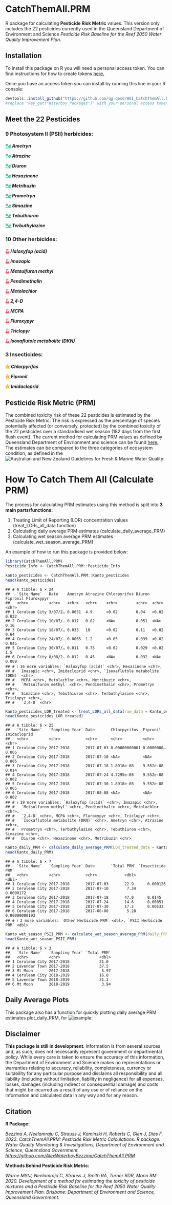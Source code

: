 
# CatchThemAll.PRM

R package for calculating **Pesticide Risk Metric** values. This version
only includes the 22 pesticides currently used in the Queensland
Department of Environment and Science *Pesticide Risk Baseline for the
Reef 2050 Water Quality Improvement Plan*.

## Installation

To install this package on R you will need a personal access token. You
can find instructions for how to create tokens
[here.](https://docs.github.com/en/authentication/keeping-your-account-and-data-secure/managing-your-personal-access-tokens)

Once you have an access token you can install by running this line in
your R console:

``` r
devtools::install_github("https://github.com/qg-qesd/WQI_CatchThemAll.PRM.git", auth_token = key_get("Waterboy_Packages"))
#replace "key_get("Waterboy_Packages")" with your personal access token
```

## Meet the 22 Pesticides

<p>
<h3>9 Photosystem II (PSII) herbicides:</h3>
<h5>
<p>
<svg aria-hidden="true" role="img" viewBox="0 0 640 512" style="height:1em;width:1.25em;vertical-align:-0.125em;margin-left:auto;margin-right:auto;font-size:inherit;fill:#28b78d;overflow:visible;position:relative;"><path d="M160 0c-6.3 0-12 3.7-14.6 9.5L120.6 64.9 63.9 43.2c-5.9-2.3-12.6-.8-17 3.6s-5.9 11.1-3.6 17l21.7 56.7L9.5 145.4C3.7 148 0 153.7 0 160s3.7 12 9.5 14.6l55.4 24.8L43.2 256.1c-2.3 5.9-.8 12.6 3.6 17s11.1 5.9 17 3.6l56.7-21.7 24.8 55.4c2.6 5.8 8.3 9.5 14.6 9.5s12-3.7 14.6-9.5l24.8-55.4 56.7 21.7c5.9 2.3 12.6 .8 17-3.6s5.9-11.1 3.6-17l-21.7-56.7 55.4-24.8c5.8-2.6 9.5-8.3 9.5-14.6s-3.7-12-9.5-14.6l-55.4-24.8 21.7-56.7c2.3-5.9 .8-12.6-3.6-17s-11.1-5.9-17-3.6L199.4 64.9 174.6 9.5C172 3.7 166.3 0 160 0zm0 96a64 64 0 1 1 0 128 64 64 0 1 1 0-128zm32 64a32 32 0 1 0 -64 0 32 32 0 1 0 64 0zm312 16c0-17.7 14.3-32 32-32s32 14.3 32 32v53.4c-14.8 7.7-24 23.1-24 44.6c0 16.8 16 44 37.4 67.2c5.8 6.2 15.5 6.2 21.2 0C624 318 640 290.7 640 274c0-21.5-9.2-37-24-44.6V176c0-44.2-35.8-80-80-80s-80 35.8-80 80v22.7c-9.8-4.3-20.6-6.7-32-6.7c-44.2 0-80 35.8-80 80v21.4c-14.8 7.7-24 23.1-24 44.6c0 16.8 16 44 37.4 67.2c5.8 6.2 15.5 6.2 21.2 0C400 382 416 354.7 416 338c0-21.5-9.2-37-24-44.6V272c0-17.7 14.3-32 32-32s32 14.3 32 32v8V448H32c-17.7 0-32 14.3-32 32s14.3 32 32 32H608c17.7 0 32-14.3 32-32s-14.3-32-32-32H504V280v-8V176z"/></svg>
Ametryn
</p>
<p>
<svg aria-hidden="true" role="img" viewBox="0 0 640 512" style="height:1em;width:1.25em;vertical-align:-0.125em;margin-left:auto;margin-right:auto;font-size:inherit;fill:#28b78d;overflow:visible;position:relative;"><path d="M160 0c-6.3 0-12 3.7-14.6 9.5L120.6 64.9 63.9 43.2c-5.9-2.3-12.6-.8-17 3.6s-5.9 11.1-3.6 17l21.7 56.7L9.5 145.4C3.7 148 0 153.7 0 160s3.7 12 9.5 14.6l55.4 24.8L43.2 256.1c-2.3 5.9-.8 12.6 3.6 17s11.1 5.9 17 3.6l56.7-21.7 24.8 55.4c2.6 5.8 8.3 9.5 14.6 9.5s12-3.7 14.6-9.5l24.8-55.4 56.7 21.7c5.9 2.3 12.6 .8 17-3.6s5.9-11.1 3.6-17l-21.7-56.7 55.4-24.8c5.8-2.6 9.5-8.3 9.5-14.6s-3.7-12-9.5-14.6l-55.4-24.8 21.7-56.7c2.3-5.9 .8-12.6-3.6-17s-11.1-5.9-17-3.6L199.4 64.9 174.6 9.5C172 3.7 166.3 0 160 0zm0 96a64 64 0 1 1 0 128 64 64 0 1 1 0-128zm32 64a32 32 0 1 0 -64 0 32 32 0 1 0 64 0zm312 16c0-17.7 14.3-32 32-32s32 14.3 32 32v53.4c-14.8 7.7-24 23.1-24 44.6c0 16.8 16 44 37.4 67.2c5.8 6.2 15.5 6.2 21.2 0C624 318 640 290.7 640 274c0-21.5-9.2-37-24-44.6V176c0-44.2-35.8-80-80-80s-80 35.8-80 80v22.7c-9.8-4.3-20.6-6.7-32-6.7c-44.2 0-80 35.8-80 80v21.4c-14.8 7.7-24 23.1-24 44.6c0 16.8 16 44 37.4 67.2c5.8 6.2 15.5 6.2 21.2 0C400 382 416 354.7 416 338c0-21.5-9.2-37-24-44.6V272c0-17.7 14.3-32 32-32s32 14.3 32 32v8V448H32c-17.7 0-32 14.3-32 32s14.3 32 32 32H608c17.7 0 32-14.3 32-32s-14.3-32-32-32H504V280v-8V176z"/></svg>
Atrazine
</p>
<p>
<svg aria-hidden="true" role="img" viewBox="0 0 640 512" style="height:1em;width:1.25em;vertical-align:-0.125em;margin-left:auto;margin-right:auto;font-size:inherit;fill:#28b78d;overflow:visible;position:relative;"><path d="M160 0c-6.3 0-12 3.7-14.6 9.5L120.6 64.9 63.9 43.2c-5.9-2.3-12.6-.8-17 3.6s-5.9 11.1-3.6 17l21.7 56.7L9.5 145.4C3.7 148 0 153.7 0 160s3.7 12 9.5 14.6l55.4 24.8L43.2 256.1c-2.3 5.9-.8 12.6 3.6 17s11.1 5.9 17 3.6l56.7-21.7 24.8 55.4c2.6 5.8 8.3 9.5 14.6 9.5s12-3.7 14.6-9.5l24.8-55.4 56.7 21.7c5.9 2.3 12.6 .8 17-3.6s5.9-11.1 3.6-17l-21.7-56.7 55.4-24.8c5.8-2.6 9.5-8.3 9.5-14.6s-3.7-12-9.5-14.6l-55.4-24.8 21.7-56.7c2.3-5.9 .8-12.6-3.6-17s-11.1-5.9-17-3.6L199.4 64.9 174.6 9.5C172 3.7 166.3 0 160 0zm0 96a64 64 0 1 1 0 128 64 64 0 1 1 0-128zm32 64a32 32 0 1 0 -64 0 32 32 0 1 0 64 0zm312 16c0-17.7 14.3-32 32-32s32 14.3 32 32v53.4c-14.8 7.7-24 23.1-24 44.6c0 16.8 16 44 37.4 67.2c5.8 6.2 15.5 6.2 21.2 0C624 318 640 290.7 640 274c0-21.5-9.2-37-24-44.6V176c0-44.2-35.8-80-80-80s-80 35.8-80 80v22.7c-9.8-4.3-20.6-6.7-32-6.7c-44.2 0-80 35.8-80 80v21.4c-14.8 7.7-24 23.1-24 44.6c0 16.8 16 44 37.4 67.2c5.8 6.2 15.5 6.2 21.2 0C400 382 416 354.7 416 338c0-21.5-9.2-37-24-44.6V272c0-17.7 14.3-32 32-32s32 14.3 32 32v8V448H32c-17.7 0-32 14.3-32 32s14.3 32 32 32H608c17.7 0 32-14.3 32-32s-14.3-32-32-32H504V280v-8V176z"/></svg>
Diuron
</p>
<p>
<svg aria-hidden="true" role="img" viewBox="0 0 640 512" style="height:1em;width:1.25em;vertical-align:-0.125em;margin-left:auto;margin-right:auto;font-size:inherit;fill:#28b78d;overflow:visible;position:relative;"><path d="M160 0c-6.3 0-12 3.7-14.6 9.5L120.6 64.9 63.9 43.2c-5.9-2.3-12.6-.8-17 3.6s-5.9 11.1-3.6 17l21.7 56.7L9.5 145.4C3.7 148 0 153.7 0 160s3.7 12 9.5 14.6l55.4 24.8L43.2 256.1c-2.3 5.9-.8 12.6 3.6 17s11.1 5.9 17 3.6l56.7-21.7 24.8 55.4c2.6 5.8 8.3 9.5 14.6 9.5s12-3.7 14.6-9.5l24.8-55.4 56.7 21.7c5.9 2.3 12.6 .8 17-3.6s5.9-11.1 3.6-17l-21.7-56.7 55.4-24.8c5.8-2.6 9.5-8.3 9.5-14.6s-3.7-12-9.5-14.6l-55.4-24.8 21.7-56.7c2.3-5.9 .8-12.6-3.6-17s-11.1-5.9-17-3.6L199.4 64.9 174.6 9.5C172 3.7 166.3 0 160 0zm0 96a64 64 0 1 1 0 128 64 64 0 1 1 0-128zm32 64a32 32 0 1 0 -64 0 32 32 0 1 0 64 0zm312 16c0-17.7 14.3-32 32-32s32 14.3 32 32v53.4c-14.8 7.7-24 23.1-24 44.6c0 16.8 16 44 37.4 67.2c5.8 6.2 15.5 6.2 21.2 0C624 318 640 290.7 640 274c0-21.5-9.2-37-24-44.6V176c0-44.2-35.8-80-80-80s-80 35.8-80 80v22.7c-9.8-4.3-20.6-6.7-32-6.7c-44.2 0-80 35.8-80 80v21.4c-14.8 7.7-24 23.1-24 44.6c0 16.8 16 44 37.4 67.2c5.8 6.2 15.5 6.2 21.2 0C400 382 416 354.7 416 338c0-21.5-9.2-37-24-44.6V272c0-17.7 14.3-32 32-32s32 14.3 32 32v8V448H32c-17.7 0-32 14.3-32 32s14.3 32 32 32H608c17.7 0 32-14.3 32-32s-14.3-32-32-32H504V280v-8V176z"/></svg>
Hexazinone
</p>
<p>
<svg aria-hidden="true" role="img" viewBox="0 0 640 512" style="height:1em;width:1.25em;vertical-align:-0.125em;margin-left:auto;margin-right:auto;font-size:inherit;fill:#28b78d;overflow:visible;position:relative;"><path d="M160 0c-6.3 0-12 3.7-14.6 9.5L120.6 64.9 63.9 43.2c-5.9-2.3-12.6-.8-17 3.6s-5.9 11.1-3.6 17l21.7 56.7L9.5 145.4C3.7 148 0 153.7 0 160s3.7 12 9.5 14.6l55.4 24.8L43.2 256.1c-2.3 5.9-.8 12.6 3.6 17s11.1 5.9 17 3.6l56.7-21.7 24.8 55.4c2.6 5.8 8.3 9.5 14.6 9.5s12-3.7 14.6-9.5l24.8-55.4 56.7 21.7c5.9 2.3 12.6 .8 17-3.6s5.9-11.1 3.6-17l-21.7-56.7 55.4-24.8c5.8-2.6 9.5-8.3 9.5-14.6s-3.7-12-9.5-14.6l-55.4-24.8 21.7-56.7c2.3-5.9 .8-12.6-3.6-17s-11.1-5.9-17-3.6L199.4 64.9 174.6 9.5C172 3.7 166.3 0 160 0zm0 96a64 64 0 1 1 0 128 64 64 0 1 1 0-128zm32 64a32 32 0 1 0 -64 0 32 32 0 1 0 64 0zm312 16c0-17.7 14.3-32 32-32s32 14.3 32 32v53.4c-14.8 7.7-24 23.1-24 44.6c0 16.8 16 44 37.4 67.2c5.8 6.2 15.5 6.2 21.2 0C624 318 640 290.7 640 274c0-21.5-9.2-37-24-44.6V176c0-44.2-35.8-80-80-80s-80 35.8-80 80v22.7c-9.8-4.3-20.6-6.7-32-6.7c-44.2 0-80 35.8-80 80v21.4c-14.8 7.7-24 23.1-24 44.6c0 16.8 16 44 37.4 67.2c5.8 6.2 15.5 6.2 21.2 0C400 382 416 354.7 416 338c0-21.5-9.2-37-24-44.6V272c0-17.7 14.3-32 32-32s32 14.3 32 32v8V448H32c-17.7 0-32 14.3-32 32s14.3 32 32 32H608c17.7 0 32-14.3 32-32s-14.3-32-32-32H504V280v-8V176z"/></svg>
Metribuzin
</p>
<p>
<svg aria-hidden="true" role="img" viewBox="0 0 640 512" style="height:1em;width:1.25em;vertical-align:-0.125em;margin-left:auto;margin-right:auto;font-size:inherit;fill:#28b78d;overflow:visible;position:relative;"><path d="M160 0c-6.3 0-12 3.7-14.6 9.5L120.6 64.9 63.9 43.2c-5.9-2.3-12.6-.8-17 3.6s-5.9 11.1-3.6 17l21.7 56.7L9.5 145.4C3.7 148 0 153.7 0 160s3.7 12 9.5 14.6l55.4 24.8L43.2 256.1c-2.3 5.9-.8 12.6 3.6 17s11.1 5.9 17 3.6l56.7-21.7 24.8 55.4c2.6 5.8 8.3 9.5 14.6 9.5s12-3.7 14.6-9.5l24.8-55.4 56.7 21.7c5.9 2.3 12.6 .8 17-3.6s5.9-11.1 3.6-17l-21.7-56.7 55.4-24.8c5.8-2.6 9.5-8.3 9.5-14.6s-3.7-12-9.5-14.6l-55.4-24.8 21.7-56.7c2.3-5.9 .8-12.6-3.6-17s-11.1-5.9-17-3.6L199.4 64.9 174.6 9.5C172 3.7 166.3 0 160 0zm0 96a64 64 0 1 1 0 128 64 64 0 1 1 0-128zm32 64a32 32 0 1 0 -64 0 32 32 0 1 0 64 0zm312 16c0-17.7 14.3-32 32-32s32 14.3 32 32v53.4c-14.8 7.7-24 23.1-24 44.6c0 16.8 16 44 37.4 67.2c5.8 6.2 15.5 6.2 21.2 0C624 318 640 290.7 640 274c0-21.5-9.2-37-24-44.6V176c0-44.2-35.8-80-80-80s-80 35.8-80 80v22.7c-9.8-4.3-20.6-6.7-32-6.7c-44.2 0-80 35.8-80 80v21.4c-14.8 7.7-24 23.1-24 44.6c0 16.8 16 44 37.4 67.2c5.8 6.2 15.5 6.2 21.2 0C400 382 416 354.7 416 338c0-21.5-9.2-37-24-44.6V272c0-17.7 14.3-32 32-32s32 14.3 32 32v8V448H32c-17.7 0-32 14.3-32 32s14.3 32 32 32H608c17.7 0 32-14.3 32-32s-14.3-32-32-32H504V280v-8V176z"/></svg>
Prometryn
</p>
<p>
<svg aria-hidden="true" role="img" viewBox="0 0 640 512" style="height:1em;width:1.25em;vertical-align:-0.125em;margin-left:auto;margin-right:auto;font-size:inherit;fill:#28b78d;overflow:visible;position:relative;"><path d="M160 0c-6.3 0-12 3.7-14.6 9.5L120.6 64.9 63.9 43.2c-5.9-2.3-12.6-.8-17 3.6s-5.9 11.1-3.6 17l21.7 56.7L9.5 145.4C3.7 148 0 153.7 0 160s3.7 12 9.5 14.6l55.4 24.8L43.2 256.1c-2.3 5.9-.8 12.6 3.6 17s11.1 5.9 17 3.6l56.7-21.7 24.8 55.4c2.6 5.8 8.3 9.5 14.6 9.5s12-3.7 14.6-9.5l24.8-55.4 56.7 21.7c5.9 2.3 12.6 .8 17-3.6s5.9-11.1 3.6-17l-21.7-56.7 55.4-24.8c5.8-2.6 9.5-8.3 9.5-14.6s-3.7-12-9.5-14.6l-55.4-24.8 21.7-56.7c2.3-5.9 .8-12.6-3.6-17s-11.1-5.9-17-3.6L199.4 64.9 174.6 9.5C172 3.7 166.3 0 160 0zm0 96a64 64 0 1 1 0 128 64 64 0 1 1 0-128zm32 64a32 32 0 1 0 -64 0 32 32 0 1 0 64 0zm312 16c0-17.7 14.3-32 32-32s32 14.3 32 32v53.4c-14.8 7.7-24 23.1-24 44.6c0 16.8 16 44 37.4 67.2c5.8 6.2 15.5 6.2 21.2 0C624 318 640 290.7 640 274c0-21.5-9.2-37-24-44.6V176c0-44.2-35.8-80-80-80s-80 35.8-80 80v22.7c-9.8-4.3-20.6-6.7-32-6.7c-44.2 0-80 35.8-80 80v21.4c-14.8 7.7-24 23.1-24 44.6c0 16.8 16 44 37.4 67.2c5.8 6.2 15.5 6.2 21.2 0C400 382 416 354.7 416 338c0-21.5-9.2-37-24-44.6V272c0-17.7 14.3-32 32-32s32 14.3 32 32v8V448H32c-17.7 0-32 14.3-32 32s14.3 32 32 32H608c17.7 0 32-14.3 32-32s-14.3-32-32-32H504V280v-8V176z"/></svg>
Simazine
</p>
<p>
<svg aria-hidden="true" role="img" viewBox="0 0 640 512" style="height:1em;width:1.25em;vertical-align:-0.125em;margin-left:auto;margin-right:auto;font-size:inherit;fill:#28b78d;overflow:visible;position:relative;"><path d="M160 0c-6.3 0-12 3.7-14.6 9.5L120.6 64.9 63.9 43.2c-5.9-2.3-12.6-.8-17 3.6s-5.9 11.1-3.6 17l21.7 56.7L9.5 145.4C3.7 148 0 153.7 0 160s3.7 12 9.5 14.6l55.4 24.8L43.2 256.1c-2.3 5.9-.8 12.6 3.6 17s11.1 5.9 17 3.6l56.7-21.7 24.8 55.4c2.6 5.8 8.3 9.5 14.6 9.5s12-3.7 14.6-9.5l24.8-55.4 56.7 21.7c5.9 2.3 12.6 .8 17-3.6s5.9-11.1 3.6-17l-21.7-56.7 55.4-24.8c5.8-2.6 9.5-8.3 9.5-14.6s-3.7-12-9.5-14.6l-55.4-24.8 21.7-56.7c2.3-5.9 .8-12.6-3.6-17s-11.1-5.9-17-3.6L199.4 64.9 174.6 9.5C172 3.7 166.3 0 160 0zm0 96a64 64 0 1 1 0 128 64 64 0 1 1 0-128zm32 64a32 32 0 1 0 -64 0 32 32 0 1 0 64 0zm312 16c0-17.7 14.3-32 32-32s32 14.3 32 32v53.4c-14.8 7.7-24 23.1-24 44.6c0 16.8 16 44 37.4 67.2c5.8 6.2 15.5 6.2 21.2 0C624 318 640 290.7 640 274c0-21.5-9.2-37-24-44.6V176c0-44.2-35.8-80-80-80s-80 35.8-80 80v22.7c-9.8-4.3-20.6-6.7-32-6.7c-44.2 0-80 35.8-80 80v21.4c-14.8 7.7-24 23.1-24 44.6c0 16.8 16 44 37.4 67.2c5.8 6.2 15.5 6.2 21.2 0C400 382 416 354.7 416 338c0-21.5-9.2-37-24-44.6V272c0-17.7 14.3-32 32-32s32 14.3 32 32v8V448H32c-17.7 0-32 14.3-32 32s14.3 32 32 32H608c17.7 0 32-14.3 32-32s-14.3-32-32-32H504V280v-8V176z"/></svg>
Tebuthiuron
</p>
<p>
<svg aria-hidden="true" role="img" viewBox="0 0 640 512" style="height:1em;width:1.25em;vertical-align:-0.125em;margin-left:auto;margin-right:auto;font-size:inherit;fill:#28b78d;overflow:visible;position:relative;"><path d="M160 0c-6.3 0-12 3.7-14.6 9.5L120.6 64.9 63.9 43.2c-5.9-2.3-12.6-.8-17 3.6s-5.9 11.1-3.6 17l21.7 56.7L9.5 145.4C3.7 148 0 153.7 0 160s3.7 12 9.5 14.6l55.4 24.8L43.2 256.1c-2.3 5.9-.8 12.6 3.6 17s11.1 5.9 17 3.6l56.7-21.7 24.8 55.4c2.6 5.8 8.3 9.5 14.6 9.5s12-3.7 14.6-9.5l24.8-55.4 56.7 21.7c5.9 2.3 12.6 .8 17-3.6s5.9-11.1 3.6-17l-21.7-56.7 55.4-24.8c5.8-2.6 9.5-8.3 9.5-14.6s-3.7-12-9.5-14.6l-55.4-24.8 21.7-56.7c2.3-5.9 .8-12.6-3.6-17s-11.1-5.9-17-3.6L199.4 64.9 174.6 9.5C172 3.7 166.3 0 160 0zm0 96a64 64 0 1 1 0 128 64 64 0 1 1 0-128zm32 64a32 32 0 1 0 -64 0 32 32 0 1 0 64 0zm312 16c0-17.7 14.3-32 32-32s32 14.3 32 32v53.4c-14.8 7.7-24 23.1-24 44.6c0 16.8 16 44 37.4 67.2c5.8 6.2 15.5 6.2 21.2 0C624 318 640 290.7 640 274c0-21.5-9.2-37-24-44.6V176c0-44.2-35.8-80-80-80s-80 35.8-80 80v22.7c-9.8-4.3-20.6-6.7-32-6.7c-44.2 0-80 35.8-80 80v21.4c-14.8 7.7-24 23.1-24 44.6c0 16.8 16 44 37.4 67.2c5.8 6.2 15.5 6.2 21.2 0C400 382 416 354.7 416 338c0-21.5-9.2-37-24-44.6V272c0-17.7 14.3-32 32-32s32 14.3 32 32v8V448H32c-17.7 0-32 14.3-32 32s14.3 32 32 32H608c17.7 0 32-14.3 32-32s-14.3-32-32-32H504V280v-8V176z"/></svg>
Terbuthylazine
</p>
</h5>
<h3>10 Other herbicides:</h3>
<h5>
<p>
<svg aria-hidden="true" role="img" viewBox="0 0 448 512" style="height:1em;width:0.88em;vertical-align:-0.125em;margin-left:auto;margin-right:auto;font-size:inherit;fill:#ff5964;overflow:visible;position:relative;"><path d="M288 0H160 128C110.3 0 96 14.3 96 32s14.3 32 32 32V196.8c0 11.8-3.3 23.5-9.5 33.5L10.3 406.2C3.6 417.2 0 429.7 0 442.6C0 480.9 31.1 512 69.4 512H378.6c38.3 0 69.4-31.1 69.4-69.4c0-12.8-3.6-25.4-10.3-36.4L329.5 230.4c-6.2-10.1-9.5-21.7-9.5-33.5V64c17.7 0 32-14.3 32-32s-14.3-32-32-32H288zM192 196.8V64h64V196.8c0 23.7 6.6 46.9 19 67.1L309.5 320h-171L173 263.9c12.4-20.2 19-43.4 19-67.1z"/></svg>
Haloxyfop (acid)
</p>
<p>
<svg aria-hidden="true" role="img" viewBox="0 0 448 512" style="height:1em;width:0.88em;vertical-align:-0.125em;margin-left:auto;margin-right:auto;font-size:inherit;fill:#ff5964;overflow:visible;position:relative;"><path d="M288 0H160 128C110.3 0 96 14.3 96 32s14.3 32 32 32V196.8c0 11.8-3.3 23.5-9.5 33.5L10.3 406.2C3.6 417.2 0 429.7 0 442.6C0 480.9 31.1 512 69.4 512H378.6c38.3 0 69.4-31.1 69.4-69.4c0-12.8-3.6-25.4-10.3-36.4L329.5 230.4c-6.2-10.1-9.5-21.7-9.5-33.5V64c17.7 0 32-14.3 32-32s-14.3-32-32-32H288zM192 196.8V64h64V196.8c0 23.7 6.6 46.9 19 67.1L309.5 320h-171L173 263.9c12.4-20.2 19-43.4 19-67.1z"/></svg>
Imazapic
</p>
<p>
<svg aria-hidden="true" role="img" viewBox="0 0 448 512" style="height:1em;width:0.88em;vertical-align:-0.125em;margin-left:auto;margin-right:auto;font-size:inherit;fill:#ff5964;overflow:visible;position:relative;"><path d="M288 0H160 128C110.3 0 96 14.3 96 32s14.3 32 32 32V196.8c0 11.8-3.3 23.5-9.5 33.5L10.3 406.2C3.6 417.2 0 429.7 0 442.6C0 480.9 31.1 512 69.4 512H378.6c38.3 0 69.4-31.1 69.4-69.4c0-12.8-3.6-25.4-10.3-36.4L329.5 230.4c-6.2-10.1-9.5-21.7-9.5-33.5V64c17.7 0 32-14.3 32-32s-14.3-32-32-32H288zM192 196.8V64h64V196.8c0 23.7 6.6 46.9 19 67.1L309.5 320h-171L173 263.9c12.4-20.2 19-43.4 19-67.1z"/></svg>
Metsulfuron methyl
</p>
<p>
<svg aria-hidden="true" role="img" viewBox="0 0 448 512" style="height:1em;width:0.88em;vertical-align:-0.125em;margin-left:auto;margin-right:auto;font-size:inherit;fill:#ff5964;overflow:visible;position:relative;"><path d="M288 0H160 128C110.3 0 96 14.3 96 32s14.3 32 32 32V196.8c0 11.8-3.3 23.5-9.5 33.5L10.3 406.2C3.6 417.2 0 429.7 0 442.6C0 480.9 31.1 512 69.4 512H378.6c38.3 0 69.4-31.1 69.4-69.4c0-12.8-3.6-25.4-10.3-36.4L329.5 230.4c-6.2-10.1-9.5-21.7-9.5-33.5V64c17.7 0 32-14.3 32-32s-14.3-32-32-32H288zM192 196.8V64h64V196.8c0 23.7 6.6 46.9 19 67.1L309.5 320h-171L173 263.9c12.4-20.2 19-43.4 19-67.1z"/></svg>
Pendimethalin
</p>
<p>
<svg aria-hidden="true" role="img" viewBox="0 0 448 512" style="height:1em;width:0.88em;vertical-align:-0.125em;margin-left:auto;margin-right:auto;font-size:inherit;fill:#ff5964;overflow:visible;position:relative;"><path d="M288 0H160 128C110.3 0 96 14.3 96 32s14.3 32 32 32V196.8c0 11.8-3.3 23.5-9.5 33.5L10.3 406.2C3.6 417.2 0 429.7 0 442.6C0 480.9 31.1 512 69.4 512H378.6c38.3 0 69.4-31.1 69.4-69.4c0-12.8-3.6-25.4-10.3-36.4L329.5 230.4c-6.2-10.1-9.5-21.7-9.5-33.5V64c17.7 0 32-14.3 32-32s-14.3-32-32-32H288zM192 196.8V64h64V196.8c0 23.7 6.6 46.9 19 67.1L309.5 320h-171L173 263.9c12.4-20.2 19-43.4 19-67.1z"/></svg>
Metolachlor
</p>
<p>
<svg aria-hidden="true" role="img" viewBox="0 0 448 512" style="height:1em;width:0.88em;vertical-align:-0.125em;margin-left:auto;margin-right:auto;font-size:inherit;fill:#ff5964;overflow:visible;position:relative;"><path d="M288 0H160 128C110.3 0 96 14.3 96 32s14.3 32 32 32V196.8c0 11.8-3.3 23.5-9.5 33.5L10.3 406.2C3.6 417.2 0 429.7 0 442.6C0 480.9 31.1 512 69.4 512H378.6c38.3 0 69.4-31.1 69.4-69.4c0-12.8-3.6-25.4-10.3-36.4L329.5 230.4c-6.2-10.1-9.5-21.7-9.5-33.5V64c17.7 0 32-14.3 32-32s-14.3-32-32-32H288zM192 196.8V64h64V196.8c0 23.7 6.6 46.9 19 67.1L309.5 320h-171L173 263.9c12.4-20.2 19-43.4 19-67.1z"/></svg>
2,4-D
</p>
<p>
<svg aria-hidden="true" role="img" viewBox="0 0 448 512" style="height:1em;width:0.88em;vertical-align:-0.125em;margin-left:auto;margin-right:auto;font-size:inherit;fill:#ff5964;overflow:visible;position:relative;"><path d="M288 0H160 128C110.3 0 96 14.3 96 32s14.3 32 32 32V196.8c0 11.8-3.3 23.5-9.5 33.5L10.3 406.2C3.6 417.2 0 429.7 0 442.6C0 480.9 31.1 512 69.4 512H378.6c38.3 0 69.4-31.1 69.4-69.4c0-12.8-3.6-25.4-10.3-36.4L329.5 230.4c-6.2-10.1-9.5-21.7-9.5-33.5V64c17.7 0 32-14.3 32-32s-14.3-32-32-32H288zM192 196.8V64h64V196.8c0 23.7 6.6 46.9 19 67.1L309.5 320h-171L173 263.9c12.4-20.2 19-43.4 19-67.1z"/></svg>
MCPA
</p>
<p>
<svg aria-hidden="true" role="img" viewBox="0 0 448 512" style="height:1em;width:0.88em;vertical-align:-0.125em;margin-left:auto;margin-right:auto;font-size:inherit;fill:#ff5964;overflow:visible;position:relative;"><path d="M288 0H160 128C110.3 0 96 14.3 96 32s14.3 32 32 32V196.8c0 11.8-3.3 23.5-9.5 33.5L10.3 406.2C3.6 417.2 0 429.7 0 442.6C0 480.9 31.1 512 69.4 512H378.6c38.3 0 69.4-31.1 69.4-69.4c0-12.8-3.6-25.4-10.3-36.4L329.5 230.4c-6.2-10.1-9.5-21.7-9.5-33.5V64c17.7 0 32-14.3 32-32s-14.3-32-32-32H288zM192 196.8V64h64V196.8c0 23.7 6.6 46.9 19 67.1L309.5 320h-171L173 263.9c12.4-20.2 19-43.4 19-67.1z"/></svg>
Fluroxypyr
</p>
<p>
<svg aria-hidden="true" role="img" viewBox="0 0 448 512" style="height:1em;width:0.88em;vertical-align:-0.125em;margin-left:auto;margin-right:auto;font-size:inherit;fill:#ff5964;overflow:visible;position:relative;"><path d="M288 0H160 128C110.3 0 96 14.3 96 32s14.3 32 32 32V196.8c0 11.8-3.3 23.5-9.5 33.5L10.3 406.2C3.6 417.2 0 429.7 0 442.6C0 480.9 31.1 512 69.4 512H378.6c38.3 0 69.4-31.1 69.4-69.4c0-12.8-3.6-25.4-10.3-36.4L329.5 230.4c-6.2-10.1-9.5-21.7-9.5-33.5V64c17.7 0 32-14.3 32-32s-14.3-32-32-32H288zM192 196.8V64h64V196.8c0 23.7 6.6 46.9 19 67.1L309.5 320h-171L173 263.9c12.4-20.2 19-43.4 19-67.1z"/></svg>
Triclopyr
</p>
<p>
<svg aria-hidden="true" role="img" viewBox="0 0 448 512" style="height:1em;width:0.88em;vertical-align:-0.125em;margin-left:auto;margin-right:auto;font-size:inherit;fill:#ff5964;overflow:visible;position:relative;"><path d="M288 0H160 128C110.3 0 96 14.3 96 32s14.3 32 32 32V196.8c0 11.8-3.3 23.5-9.5 33.5L10.3 406.2C3.6 417.2 0 429.7 0 442.6C0 480.9 31.1 512 69.4 512H378.6c38.3 0 69.4-31.1 69.4-69.4c0-12.8-3.6-25.4-10.3-36.4L329.5 230.4c-6.2-10.1-9.5-21.7-9.5-33.5V64c17.7 0 32-14.3 32-32s-14.3-32-32-32H288zM192 196.8V64h64V196.8c0 23.7 6.6 46.9 19 67.1L309.5 320h-171L173 263.9c12.4-20.2 19-43.4 19-67.1z"/></svg>
Isoxaflutole metabolite (DKN)
</p>
</h5>
<h3>3 Insecticides:</h3>
<h5>
<p>
<svg aria-hidden="true" role="img" viewBox="0 0 512 512" style="height:1em;width:1em;vertical-align:-0.125em;margin-left:auto;margin-right:auto;font-size:inherit;fill:#feab3a;overflow:visible;position:relative;"><path d="M256 0c53 0 96 43 96 96v3.6c0 15.7-12.7 28.4-28.4 28.4H188.4c-15.7 0-28.4-12.7-28.4-28.4V96c0-53 43-96 96-96zM41.4 105.4c12.5-12.5 32.8-12.5 45.3 0l64 64c.7 .7 1.3 1.4 1.9 2.1c14.2-7.3 30.4-11.4 47.5-11.4H312c17.1 0 33.2 4.1 47.5 11.4c.6-.7 1.2-1.4 1.9-2.1l64-64c12.5-12.5 32.8-12.5 45.3 0s12.5 32.8 0 45.3l-64 64c-.7 .7-1.4 1.3-2.1 1.9c6.2 12 10.1 25.3 11.1 39.5H480c17.7 0 32 14.3 32 32s-14.3 32-32 32H416c0 24.6-5.5 47.8-15.4 68.6c2.2 1.3 4.2 2.9 6 4.8l64 64c12.5 12.5 12.5 32.8 0 45.3s-32.8 12.5-45.3 0l-63.1-63.1c-24.5 21.8-55.8 36.2-90.3 39.6V240c0-8.8-7.2-16-16-16s-16 7.2-16 16V479.2c-34.5-3.4-65.8-17.8-90.3-39.6L86.6 502.6c-12.5 12.5-32.8 12.5-45.3 0s-12.5-32.8 0-45.3l64-64c1.9-1.9 3.9-3.4 6-4.8C101.5 367.8 96 344.6 96 320H32c-17.7 0-32-14.3-32-32s14.3-32 32-32H96.3c1.1-14.1 5-27.5 11.1-39.5c-.7-.6-1.4-1.2-2.1-1.9l-64-64c-12.5-12.5-12.5-32.8 0-45.3z"/></svg>
Chlorpyrifos
</p>
<p>
<svg aria-hidden="true" role="img" viewBox="0 0 512 512" style="height:1em;width:1em;vertical-align:-0.125em;margin-left:auto;margin-right:auto;font-size:inherit;fill:#feab3a;overflow:visible;position:relative;"><path d="M256 0c53 0 96 43 96 96v3.6c0 15.7-12.7 28.4-28.4 28.4H188.4c-15.7 0-28.4-12.7-28.4-28.4V96c0-53 43-96 96-96zM41.4 105.4c12.5-12.5 32.8-12.5 45.3 0l64 64c.7 .7 1.3 1.4 1.9 2.1c14.2-7.3 30.4-11.4 47.5-11.4H312c17.1 0 33.2 4.1 47.5 11.4c.6-.7 1.2-1.4 1.9-2.1l64-64c12.5-12.5 32.8-12.5 45.3 0s12.5 32.8 0 45.3l-64 64c-.7 .7-1.4 1.3-2.1 1.9c6.2 12 10.1 25.3 11.1 39.5H480c17.7 0 32 14.3 32 32s-14.3 32-32 32H416c0 24.6-5.5 47.8-15.4 68.6c2.2 1.3 4.2 2.9 6 4.8l64 64c12.5 12.5 12.5 32.8 0 45.3s-32.8 12.5-45.3 0l-63.1-63.1c-24.5 21.8-55.8 36.2-90.3 39.6V240c0-8.8-7.2-16-16-16s-16 7.2-16 16V479.2c-34.5-3.4-65.8-17.8-90.3-39.6L86.6 502.6c-12.5 12.5-32.8 12.5-45.3 0s-12.5-32.8 0-45.3l64-64c1.9-1.9 3.9-3.4 6-4.8C101.5 367.8 96 344.6 96 320H32c-17.7 0-32-14.3-32-32s14.3-32 32-32H96.3c1.1-14.1 5-27.5 11.1-39.5c-.7-.6-1.4-1.2-2.1-1.9l-64-64c-12.5-12.5-12.5-32.8 0-45.3z"/></svg>
Fipronil
</p>
<p>
<svg aria-hidden="true" role="img" viewBox="0 0 512 512" style="height:1em;width:1em;vertical-align:-0.125em;margin-left:auto;margin-right:auto;font-size:inherit;fill:#feab3a;overflow:visible;position:relative;"><path d="M256 0c53 0 96 43 96 96v3.6c0 15.7-12.7 28.4-28.4 28.4H188.4c-15.7 0-28.4-12.7-28.4-28.4V96c0-53 43-96 96-96zM41.4 105.4c12.5-12.5 32.8-12.5 45.3 0l64 64c.7 .7 1.3 1.4 1.9 2.1c14.2-7.3 30.4-11.4 47.5-11.4H312c17.1 0 33.2 4.1 47.5 11.4c.6-.7 1.2-1.4 1.9-2.1l64-64c12.5-12.5 32.8-12.5 45.3 0s12.5 32.8 0 45.3l-64 64c-.7 .7-1.4 1.3-2.1 1.9c6.2 12 10.1 25.3 11.1 39.5H480c17.7 0 32 14.3 32 32s-14.3 32-32 32H416c0 24.6-5.5 47.8-15.4 68.6c2.2 1.3 4.2 2.9 6 4.8l64 64c12.5 12.5 12.5 32.8 0 45.3s-32.8 12.5-45.3 0l-63.1-63.1c-24.5 21.8-55.8 36.2-90.3 39.6V240c0-8.8-7.2-16-16-16s-16 7.2-16 16V479.2c-34.5-3.4-65.8-17.8-90.3-39.6L86.6 502.6c-12.5 12.5-32.8 12.5-45.3 0s-12.5-32.8 0-45.3l64-64c1.9-1.9 3.9-3.4 6-4.8C101.5 367.8 96 344.6 96 320H32c-17.7 0-32-14.3-32-32s14.3-32 32-32H96.3c1.1-14.1 5-27.5 11.1-39.5c-.7-.6-1.4-1.2-2.1-1.9l-64-64c-12.5-12.5-12.5-32.8 0-45.3z"/></svg>
Imidacloprid
</p>
</h5>
</p>

## Pesticide Risk Metric (PRM)

The combined toxicity risk of these 22 pesticides is estimated by the
Pesticide Risk Metric. The risk is expressed as the percentage of
species potentially affected (or conversely, protected) by the combined
toxicity of the 22 pesticides over a standardised wet season (182 days
from the first flush event). The current method for calculating PRM
values as defined by Queensland Department of Envrionment and science
can be found
[here.](https://www.publications.qld.gov.au/dataset/method-development-pesticide-risk-metric-baseline-condition-of-waterways-to-gbr/resource/c65858f9-d7ba-4aef-aa4f-e148f950220f)
The estimates can be compared to the three categories of ecosystem
condition, as defined in the ![Australian and New Zealand Guidelines for
Fresh & Marine Water
Quality:](https://github.com/qg-qesd/WQI_CatchThemAll.PRM/blob/main/images/ANZG_table.PNG)

# How To Catch Them All (Calculate PRM)

The process for calculating PRM estimates using this method is split
into **3 main parts/functions:**

1.  Treating Limit of Reporting (LOR) concentration values
    (treat_LORs_all_data function)
2.  Calculating daily average PRM estimates
    (calculate_daily_average_PRM)
3.  Calculating wet season average PRM estimates
    (calculate_wet_season_average_PRM)

An example of how to run this package is provided below:

``` r
library(CatchThemAll.PRM)
Pesticide_Info <- CatchThemAll.PRM::Pesticide_Info

kanto_pesticides <- CatchThemAll.PRM::Kanto_pesticides
head(kanto_pesticides)
```

    ## # A tibble: 6 × 24
    ##   `Site Name`   Date    Ametryn Atrazine Chlorpyrifos Diuron Fipronil Fluroxypyr
    ##   <chr>         <chr>   <chr>   <chr>    <chr>        <chr>  <chr>    <chr>     
    ## 1 Cerulean City 3/07/2… 0.0051  4.9      <0.02        0.04   <0.02    0.032     
    ## 2 Cerulean City 10/07/… 0.017   0.82     <NA>         0.051  <NA>     0.16      
    ## 3 Cerulean City 18/07/… 0.033   18       <0.02        0.11   <0.02    0.64      
    ## 4 Cerulean City 24/07/… 0.0065  1.2      <0.05        0.039  <0.02    0.045     
    ## 5 Cerulean City 30/07/… 0.011   0.75     <0.02        0.029  <0.02    1.5       
    ## 6 Cerulean City 8/08/2… 0.012   0.45     <NA>         0.032  <NA>     0.009     
    ## # ℹ 16 more variables: `Haloxyfop (acid)` <chr>, Hexazinone <chr>,
    ## #   Imazapic <chr>, Imidacloprid <chr>, `Isoxaflutole metabolite (DKN)` <chr>,
    ## #   MCPA <chr>, Metolachlor <chr>, Metribuzin <chr>,
    ## #   `Metsulfuron methyl` <chr>, Pendimethalin <chr>, Prometryn <chr>,
    ## #   Simazine <chr>, Tebuthiuron <chr>, Terbuthylazine <chr>, Triclopyr <chr>,
    ## #   `2,4-D` <chr>

``` r
Kanto_pesticides_LOR_treated <- treat_LORs_all_data(raw_data = Kanto_pesticides, pesticide_info = Pesticide_Info)
head(Kanto_pesticides_LOR_treated)
```

    ## # A tibble: 6 × 25
    ##   `Site Name`   `Sampling Year` Date       Chlorpyrifos  Fipronil   Imidacloprid
    ##   <chr>         <chr>           <chr>      <chr>         <chr>      <chr>       
    ## 1 Cerulean City 2017-2018       2017-07-03 0.00000000001 0.0000000… 0.005       
    ## 2 Cerulean City 2017-2018       2017-07-10 <NA>          <NA>       0.005       
    ## 3 Cerulean City 2017-2018       2017-07-18 1.8918e-08    9.552e-08  0.014       
    ## 4 Cerulean City 2017-2018       2017-07-24 4.7295e-08    9.552e-08  0.002       
    ## 5 Cerulean City 2017-2018       2017-07-30 1.8918e-08    9.552e-08  0.005       
    ## 6 Cerulean City 2017-2018       2017-08-08 <NA>          <NA>       0.002       
    ## # ℹ 19 more variables: `Haloxyfop (acid)` <chr>, Imazapic <chr>,
    ## #   `Metsulfuron methyl` <chr>, Pendimethalin <chr>, Metolachlor <chr>,
    ## #   `2,4-D` <chr>, MCPA <chr>, Fluroxypyr <chr>, Triclopyr <chr>,
    ## #   `Isoxaflutole metabolite (DKN)` <chr>, Ametryn <chr>, Atrazine <chr>,
    ## #   Prometryn <chr>, Terbuthylazine <chr>, Tebuthiuron <chr>, Simazine <chr>,
    ## #   Diuron <chr>, Hexazinone <chr>, Metribuzin <chr>

``` r
Kanto_daily_PRM <- calculate_daily_average_PRM(LOR_treated_data = Kanto_pesticides_LOR_treated)
head(Kanto_daily_PRM)
```

    ## # A tibble: 6 × 7
    ##   `Site Name`   `Sampling Year` Date       `Total PRM` `Insecticide PRM`
    ##   <chr>         <chr>           <chr>            <dbl>             <dbl>
    ## 1 Cerulean City 2017-2018       2017-07-03       22.9      0.000126     
    ## 2 Cerulean City 2017-2018       2017-07-10        7.34     0.0000172    
    ## 3 Cerulean City 2017-2018       2017-07-18       47.0      0.0145       
    ## 4 Cerulean City 2017-2018       2017-07-24       14.6      0.00851      
    ## 5 Cerulean City 2017-2018       2017-07-30       17.2      0.00533      
    ## 6 Cerulean City 2017-2018       2017-08-08        5.28     0.00000000193
    ## # ℹ 2 more variables: `Other Herbicide PRM` <dbl>, `PSII Herbicide PRM` <dbl>

``` r
Kanto_wet_season_PSII_PRM <- calculate_wet_season_average_PRM(daily_PRM_data = Kanto_daily_PRM, PRM_group = "Total PRM")
head(Kanto_wet_season_PSII_PRM)
```

    ## # A tibble: 6 × 3
    ##   `Site Name`   `Sampling Year` `Total PRM`
    ##   <chr>         <chr>                 <dbl>
    ## 1 Cerulean City 2017-2018             21.0 
    ## 2 Lavendar Town 2017-2018             37.5 
    ## 3 Mt Moon       2017-2018              5.97
    ## 4 Cerulean City 2018-2019             16.8 
    ## 5 Lavendar Town 2018-2019             31.3 
    ## 6 Mt Moon       2018-2019              3.94

## Daily Average Plots

This package also has a function for quickly plotting daily average PRM
estimates plot_daily_PRM, for
![example:](https://github.com/qg-qesd/WQI_CatchThemAll.PRM/blob/main/images/plot_example.PNG)

## Disclaimer

**This package is still in development**. Information is from several
sources and, as such, does not necessarily represent government or
departmental policy. While every care is taken to ensure the accuracy of
this information, the Department of Environment and Science makes no
representations or warranties relating to accuracy, reliability,
completeness, currency or suitability for any particular purpose and
disclaims all responsibility and all liability (including without
limitation, liability in negligence) for all expenses, losses, damages
(including indirect or consequential damage) and costs that might be
incurred as a result of any use or of reliance on the information and
calculated data in any way and for any reason.

## Citation

**R Package:**

*Bezzina A, Neelamraju C, Strauss J, Kaminski H, Roberts C, Glen J, Dias
F. 2022. CatchThemAll.PRM: Pesticide Risk Metric Calculations. R
package. Water Quality Monitoring & Investigations, Department of
Environment and Science, Queensland Government.
<https://github.com/AlexWaterboyBezzina/CatchThemAll.PRM>*

**Methods Behind Pesticide Risk Metric:**

*Warne MStJ, Neelamraju C, Strauss J, Smith RA, Turner RDR, Mann RM.
2020. Development of a method for estimating the toxicity of pesticide
mixtures and a Pesticide Risk Baseline for the Reef 2050 Water Quality
Improvement Plan. Brisbane: Department of Environment and Science,
Queensland Government.*
